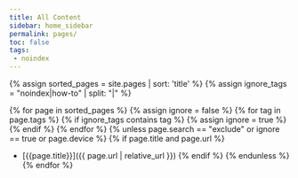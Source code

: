 ```yaml
---
title: All Content
sidebar: home_sidebar
permalink: pages/
toc: false
tags:
 - noindex
---
```


{% assign sorted_pages = site.pages | sort: 'title' %}
{% assign ignore_tags = "noindex|how-to" | split: "|" %}

{% for page in sorted_pages %}
{% assign ignore = false %}
{% for tag in page.tags %}
{% if ignore_tags contains tag %}
{% assign ignore = true %}
{% endif %}
{% endfor %}
{% unless page.search == "exclude" or ignore == true or page.device %}
{% if page.title and page.url %}
- [{{page.title}}]({{ page.url | relative_url }})
{% endif %}
{% endunless %}
{% endfor %}
